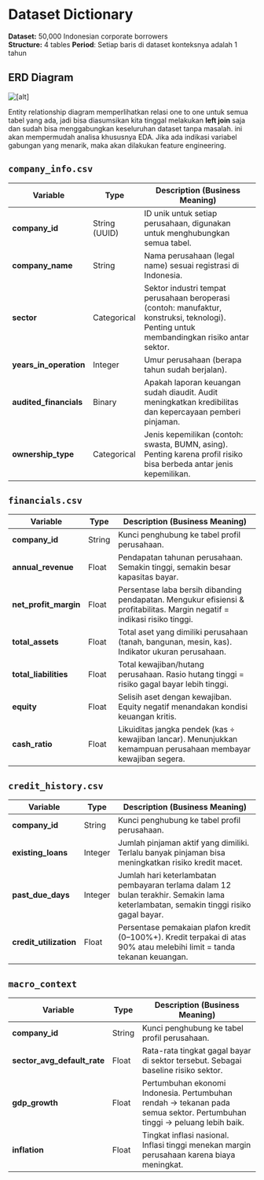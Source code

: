 # Dataset Dictionary

**Dataset:** 50,000 Indonesian corporate borrowers  
**Structure:** 4 tables
**Period**: Setiap baris di dataset konteksnya adalah 1 tahun

## ERD Diagram
![[alt]](https://github.com/najeep24/credit-default-risk-analysis/blob/d1ead5aa18142e3cd18b67009e88e029a5829a36/data/ERD_capital_analysis.jpg)

Entity relationship diagram memperlihatkan relasi one to one untuk semua tabel yang ada, jadi bisa diasumsikan kita tinggal melakukan **left join** saja dan sudah bisa menggabungkan keseluruhan dataset tanpa masalah. ini akan mempermudah analisa khususnya EDA. Jika ada indikasi variabel gabungan yang menarik, maka akan dilakukan feature engineering.

## `company_info.csv`
| Variable               | Type          | Description (Business Meaning)                                                                                                             |
| ---------------------- | ------------- | ------------------------------------------------------------------------------------------------------------------------------------------ |
| **company_id**         | String (UUID) | ID unik untuk setiap perusahaan, digunakan untuk menghubungkan semua tabel.                                                                |
| **company_name**       | String        | Nama perusahaan (legal name) sesuai registrasi di Indonesia.                                                                               |
| **sector**             | Categorical   | Sektor industri tempat perusahaan beroperasi (contoh: manufaktur, konstruksi, teknologi). Penting untuk membandingkan risiko antar sektor. |
| **years_in_operation** | Integer       | Umur perusahaan (berapa tahun sudah berjalan).                                                                                             |
| **audited_financials** | Binary        | Apakah laporan keuangan sudah diaudit. Audit meningkatkan kredibilitas dan kepercayaan pemberi pinjaman.                                   |
| **ownership_type**     | Categorical   | Jenis kepemilikan (contoh: swasta, BUMN, asing). Penting karena profil risiko bisa berbeda antar jenis kepemilikan.                        |

## `financials.csv`

| Variable              | Type   | Description (Business Meaning)                                                                                             |
| --------------------- | ------ | -------------------------------------------------------------------------------------------------------------------------- |
| **company_id**        | String | Kunci penghubung ke tabel profil perusahaan.                                                                               |
| **annual_revenue**    | Float  | Pendapatan tahunan perusahaan. Semakin tinggi, semakin besar kapasitas bayar.                                              |
| **net_profit_margin** | Float  | Persentase laba bersih dibanding pendapatan. Mengukur efisiensi & profitabilitas. Margin negatif = indikasi risiko tinggi. |
| **total_assets**      | Float  | Total aset yang dimiliki perusahaan (tanah, bangunan, mesin, kas). Indikator ukuran perusahaan.                            |
| **total_liabilities** | Float  | Total kewajiban/hutang perusahaan. Rasio hutang tinggi = risiko gagal bayar lebih tinggi.                                  |
| **equity**            | Float  | Selisih aset dengan kewajiban. Equity negatif menandakan kondisi keuangan kritis.                                          |
| **cash_ratio**        | Float  | Likuiditas jangka pendek (kas ÷ kewajiban lancar). Menunjukkan kemampuan perusahaan membayar kewajiban segera.             |

## `credit_history.csv`
| Variable               | Type    | Description (Business Meaning)                                                                                                       |
| ---------------------- | ------- | ------------------------------------------------------------------------------------------------------------------------------------ |
| **company_id**         | String  | Kunci penghubung ke tabel profil perusahaan.                                                                                         |
| **existing_loans**     | Integer | Jumlah pinjaman aktif yang dimiliki. Terlalu banyak pinjaman bisa meningkatkan risiko kredit macet.                                  |
| **past_due_days**      | Integer | Jumlah hari keterlambatan pembayaran terlama dalam 12 bulan terakhir. Semakin lama keterlambatan, semakin tinggi risiko gagal bayar. |
| **credit_utilization** | Float   | Persentase pemakaian plafon kredit (0–100%+). Kredit terpakai di atas 90% atau melebihi limit = tanda tekanan keuangan.              |
## `macro_context`
| Variable                    | Type   | Description (Business Meaning)                                                                                          |
| --------------------------- | ------ | ----------------------------------------------------------------------------------------------------------------------- |
| **company_id**              | String | Kunci penghubung ke tabel profil perusahaan.                                                                            |
| **sector_avg_default_rate** | Float  | Rata-rata tingkat gagal bayar di sektor tersebut. Sebagai baseline risiko sektor.                                       |
| **gdp_growth**              | Float  | Pertumbuhan ekonomi Indonesia. Pertumbuhan rendah → tekanan pada semua sektor. Pertumbuhan tinggi → peluang lebih baik. |
| **inflation**               | Float  | Tingkat inflasi nasional. Inflasi tinggi menekan margin perusahaan karena biaya meningkat.                              |
